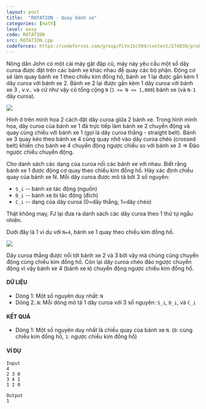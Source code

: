 ```yaml
---
layout: post
title:  "ROTATION - Quay bánh xe"
categories: [math]
level: easy
code: ROTATION
src: ROTATION.cpp
codeforces: https://codeforces.com/group/FLVn1Sc504/contest/274830/problem/Y
---
```



Nông dân John có một cái máy gặt đập cũ, máy này yêu cầu một số dây curoa được đặt trên các bánh xe khác nhau để quay các bộ phận. Động cơ sẽ làm quay bánh xe 1 theo chiều kim đồng hồ, bánh xe 1 lại được gắn kèm 1 dây curoa với bánh xe 2. Bánh xe 2 lại được gắn kèm 1 dây curoa với bánh xe 3 , v.v.. và cứ như vậy có tổng cộng `N` (`1 <= N <= 1,000`) bánh xe (và `N-1` dây curoa).



![](https://vn.spoj.com/SPOJVN/content/rotation1.jpg)



Hình ở trên minh họa 2 cách đặt dây curoa giữa 2 bánh xe. Trong hình minh họa, dây curoa của bánh xe 1 đã trực tiếp làm bánh xe 2 chuyển động và quay cùng chiều với bánh xe 1 (gọi là dây curoa thẳng - straight belt). Bánh xe 3 quay kéo theo bánh xe 4 cũng quay nhờ vào dây curoa chéo (crossed belt) khiến cho bánh xe 4 chuyển động ngược chiều so với bánh xe 3 => Đảo ngược chiều chuyển động.

Cho danh sách các dạng của curoa nối các bánh xe với nhau. Biết rằng bánh xe 1 được động cơ quay theo chiều kim đồng hồ. Hãy xác định chiều quay của bánh xe N. Mỗi dây curoa được mô tả bởi 3 số nguyên:

+ `S_i` -- bánh xe tác động (nguồn)
+ `D_i` -- bánh xe bị tác động (đích)
+ `C_i` -- dạng của dây curoa (0=dây thẳng, 1=dây chéo)

Thật không may, FJ lại đưa ra danh sách các dây curoa theo 1 thứ tự ngẫu nhiên.

Dưới đây là 1 ví dụ với `N=4`, bánh xe 1 quay theo chiều kim đồng hồ.



![](https://vn.spoj.com/content/rotation2.jpg)



Dây curoa thẳng được nối tới bánh xe 2 và 3 bởi vậy mà chúng cũng chuyển động cùng chiều kim đồng hồ. Còn lại dây curoa chéo đảo ngược chuyển động vì vậy bánh xe 4 (bánh xe `N`) chuyển động ngược chiều kim đồng hồ.

#### DỮ LIỆU

+ Dòng 1: Một số nguyên duy nhất: `N`
+ Dòng 2..`N`: Mỗi dòng mô tả 1 dây curoa với 3 số nguyên: `S_i`, `D_i`, và `C_i`

#### KẾT QUẢ

+ Dòng 1: Một số nguyên duy nhất là chiều quay của bánh xe `N`. (`0`: cùng chiều kim đồng hồ, `1`: ngược chiều kim đồng hồ)

#### VÍ DỤ

```
Input
4
2 3 0
3 4 1
1 2 0

Output
1
```

<!--more-->

